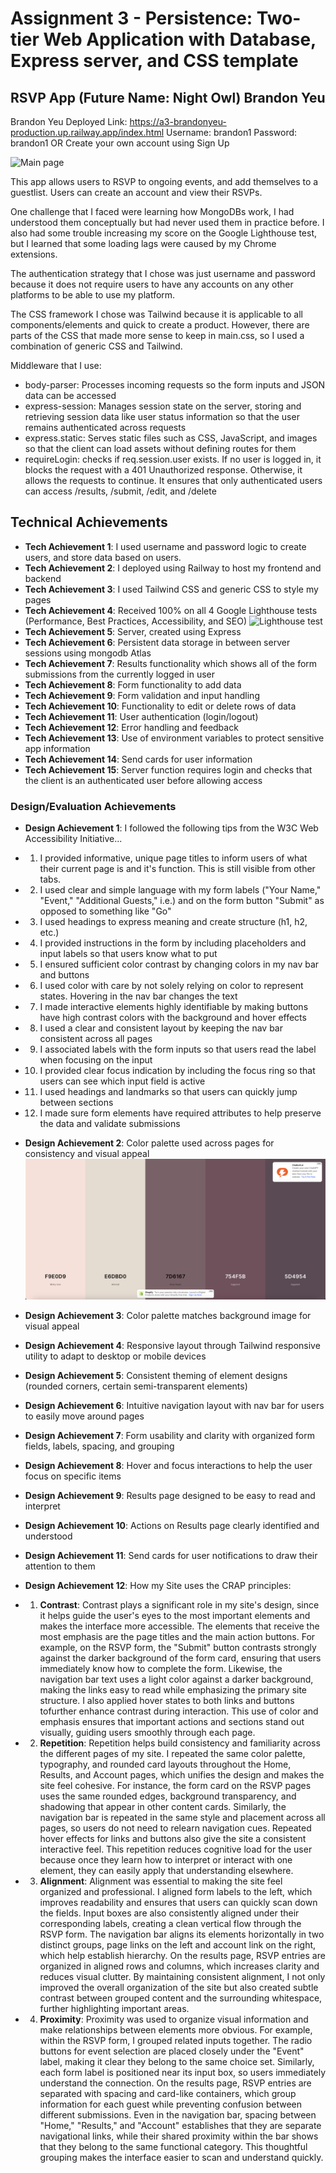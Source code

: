 Assignment 3 - Persistence: Two-tier Web Application with Database, Express server, and CSS template
===
## RSVP App (Future Name: Night Owl) Brandon Yeu
Brandon Yeu
Deployed Link: https://a3-brandonyeu-production.up.railway.app/index.html
Username: brandon1
Password: brandon1
OR Create your own account using Sign Up

![Main page](public/images/screenshot.png)

This app allows users to RSVP to ongoing events, and add themselves to a guestlist. Users can create an account and view their RSVPs. 

One challenge that I faced were learning how MongoDBs work, I had understood them conceptually but had never used them in practice before. I also had some trouble increasing my score on the Google Lighthouse test, but I learned that some loading lags were caused by my Chrome extensions. 

The authentication strategy that I chose was just username and password because it does not require users to have any accounts on any other platforms to be able to use my platform.

The CSS framework I chose was Tailwind because it is applicable to all components/elements and quick to create a product. However, there are parts of the CSS that made more sense to keep in main.css, so I used a combination of generic CSS and Tailwind.

Middleware that I use:
- body-parser: Processes incoming requests so the form inputs and JSON data can be accessed
- express-session: Manages session state on the server, storing and retrieving session data like user status information so that the user remains authenticated across requests
- express.static: Serves static files such as CSS, JavaScript, and images so that the client can load assets without defining routes for them
- requireLogin: checks if req.session.user exists. If no user is logged in, it blocks the request with a 401 Unauthorized response. Otherwise, it allows the requests to continue. It ensures that only authenticated users can access /results, /submit, /edit, and /delete

## Technical Achievements
- **Tech Achievement 1**: I used username and password logic to create users, and store data based on users.
- **Tech Achievement 2**: I deployed using Railway to host my frontend and backend
- **Tech Achievement 3**: I used Tailwind CSS and generic CSS to style my pages
- **Tech Achievement 4**: Received 100% on all 4 Google Lighthouse tests (Performance, Best Practices, Accessibility, and SEO)
![Lighthouse test](public/images/lighthouse.png)
- **Tech Achievement 5**: Server, created using Express
- **Tech Achievement 6**: Persistent data storage in between server sessions using mongodb Atlas
- **Tech Achievement 7**: Results functionality which shows all of the form submissions from the currently logged in user
- **Tech Achievement 8**: Form functionality to add data
- **Tech Achievement 9**: Form validation and input handling
- **Tech Achievement 10**: Functionality to edit or delete rows of data
- **Tech Achievement 11**: User authentication (login/logout)
- **Tech Achievement 12**: Error handling and feedback
- **Tech Achievement 13**: Use of environment variables to protect sensitive app information
- **Tech Achievement 14**: Send cards for user information
- **Tech Achievement 15**: Server function requires login and checks that the client is an authenticated user before allowing access


### Design/Evaluation Achievements
- **Design Achievement 1**: I followed the following tips from the W3C Web Accessibility Initiative...
- 1. I provided informative, unique page titles to inform users of what their current page is and it's function. This is still visible from other tabs.
- 2. I used clear and simple language with my form labels ("Your Name," "Event," "Additional Guests," i.e.) and on the form button "Submit" as opposed to something like "Go"
- 3. I used headings to express meaning and create structure (h1, h2, etc.)
- 4. I provided instructions in the form by including placeholders and input labels so that users know what to put
- 5. I ensured sufficient color contrast by changing colors in my nav bar and buttons
- 6. I used color with care by not solely relying on color to represent states. Hovering in the nav bar changes the text
- 7. I made interactive elements highly identifiable by making buttons have high contrast colors with the background and hover effects
- 8. I used a clear and consistent layout by keeping the nav bar consistent across all pages 
- 9. I associated labels with the form inputs so that users read the label when focusing on the input
- 10. I provided clear focus indication by including the focus ring so that users can see which input field is active
- 11. I used headings and landmarks so that users can quickly jump between sections
- 12. I made sure form elements have required attributes to help preserve the data and validate submissions

- **Design Achievement 2**: Color palette used across pages for consistency and visual appeal
![Color Palette](public/images/ColorPalette.png)
- **Design Achievement 3**: Color palette matches background image for visual appeal
- **Design Achievement 4**: Responsive layout through Tailwind responsive utility to adapt to desktop or mobile devices
- **Design Achievement 5**: Consistent theming of element designs (rounded corners, certain semi-transparent elements)
- **Design Achievement 6**: Intuitive navigation layout with nav bar for users to easily move around pages
- **Design Achievement 7**: Form usability and clarity with organized form fields, labels, spacing, and grouping
- **Design Achievement 8**: Hover and focus interactions to help the user focus on specific items
- **Design Achievement 9**: Results page designed to be easy to read and interpret
- **Design Achievement 10**: Actions on Results page clearly identified and understood
- **Design Achievement 11**: Send cards for user notifications to draw their attention to them
- **Design Achievement 12**: How my Site uses the CRAP principles:
- 1. **Contrast**: Contrast plays a significant role in my site's design, since it helps guide the user's eyes to the most important elements and makes the interface more accessible. The elements that receive the most emphasis are the page titles and the main action buttons. For example, on the RSVP form, the "Submit" button contrasts strongly against the darker background of the form card, ensuring that users immediately know how to complete the form. Likewise, the navigation bar text uses a light color against a darker background, making the links easy to read while emphasizing the primary site structure. I also applied hover states to both links and buttons tofurther enhance contrast during interaction. This use of color and emphasis ensures that important actions and sections stand out visually, guiding users smoothly through each page.
- 2. **Repetition**: Repetition helps build consistency and familiarity across the different pages of my site. I repeated the same color palette, typography, and rounded card layouts throughout the Home, Results, and Account pages, which unifies the design and makes the site feel cohesive. For instance, the form card on the RSVP pages uses the same rounded edges, background transparency, and shadowing that appear in other content cards. Similarly, the navigation bar is repeated in the same style and placement across all pages, so users do not need to relearn navigation cues. Repeated hover effects for links and buttons also give the site a consistent interactive feel. This repetition reduces cognitive load for the user because once they learn how to interpret or interact with one element, they can easily apply that understanding elsewhere.
- 3. **Alignment**: Alignment was essential to making the site feel organized and professional. I aligned form labels to the left, which improves readability and ensures that users can quickly scan down the fields. Input boxes are also consistently aligned under their corresponding labels, creating a clean vertical flow through the RSVP form. The navigation bar aligns its elements horizontally in two distinct groups, page links on the left and account link on the right, which help establish hierarchy. On the results page, RSVP entries are organized in aligned rows and columns, which increases clarity and reduces visual clutter. By maintaining consistent alignment, I not only improved the overall organization of the site but also created subtle contrast between grouped content and the surrounding whitespace, further highlighting important areas.
- 4. **Proximity**: Proximity was used to organize visual information and make relationships between elements more obvious. For example, within the RSVP form, I grouped related inputs together. The radio buttons for event selection are placed closely under the "Event" label, making it clear they belong to the same choice set. Similarly, each form label is positioned near its input box, so users immediately understand the connection. On the results page, RSVP entries are separated with spacing and card-like containers, which group information for each guest while preventing confusion between different submissions. Even in the navigation bar, spacing between "Home," "Results," and "Account" establishes that they are separate navigational links, while their shared proximity within the bar shows that they belong to the same functional category. This thoughtful grouping makes the interface easier to scan and understand quickly. 